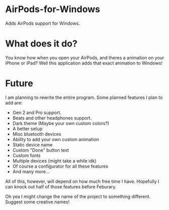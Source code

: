 # AirPods-for-Windows
Adds AirPods support for Windows.

# What does it do?
You know how when you open your AirPods, and theres a animation on your iPhone or iPad? Well this application adds that exact animation to Windows!

# Future
I am planning to rewrite the entire program. Some planned features I plan to add are:
- Gen 2 and Pro support.
- Beats and other headphones support.
- Dark theme (Maybe your own custom colors?)
- A better setup
- Misc bluetooth devices
- Ability to add your own custom animation
- Static device name
- Custom "Done" button text
- Custom fonts
- Multiple devices (might take a while idk)
- Of course a configurator for all these features
- And many more...

All of this, however, will depend on how much free time I have. Hopefully I can knock out half of those features before Feburary.

Oh yea I might change the name of the project to something different. Suggest some creative names!
